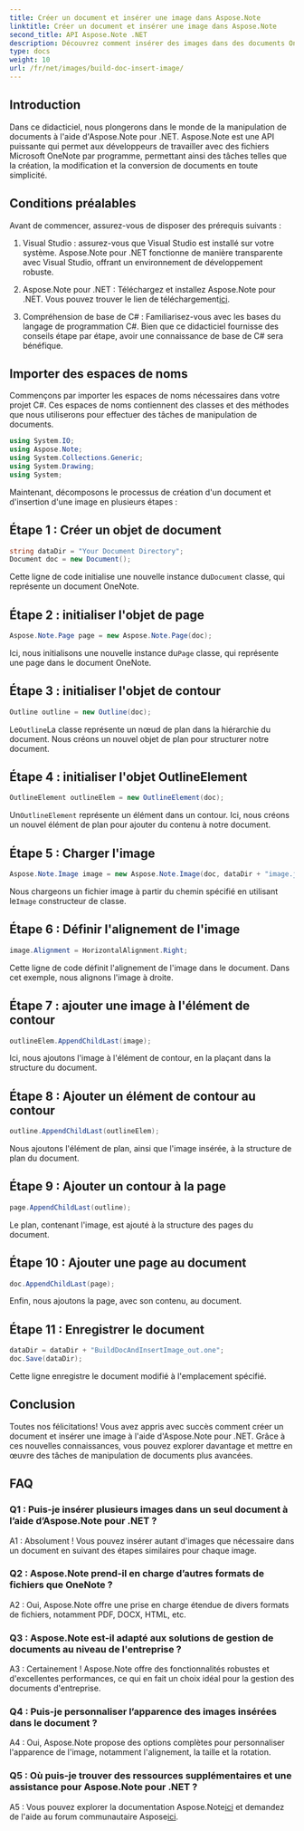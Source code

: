 ```yaml
---
title: Créer un document et insérer une image dans Aspose.Note
linktitle: Créer un document et insérer une image dans Aspose.Note
second_title: API Aspose.Note .NET
description: Découvrez comment insérer des images dans des documents OneNote par programmation à l'aide d'Aspose.Note pour .NET. Étapes simples pour une manipulation fluide des documents.
type: docs
weight: 10
url: /fr/net/images/build-doc-insert-image/
---
```

## Introduction

Dans ce didacticiel, nous plongerons dans le monde de la manipulation de documents à l'aide d'Aspose.Note pour .NET. Aspose.Note est une API puissante qui permet aux développeurs de travailler avec des fichiers Microsoft OneNote par programme, permettant ainsi des tâches telles que la création, la modification et la conversion de documents en toute simplicité. 

## Conditions préalables

Avant de commencer, assurez-vous de disposer des prérequis suivants :

1. Visual Studio : assurez-vous que Visual Studio est installé sur votre système. Aspose.Note pour .NET fonctionne de manière transparente avec Visual Studio, offrant un environnement de développement robuste.

2.  Aspose.Note pour .NET : Téléchargez et installez Aspose.Note pour .NET. Vous pouvez trouver le lien de téléchargement[ici](https://releases.aspose.com/note/net/).

3. Compréhension de base de C# : Familiarisez-vous avec les bases du langage de programmation C#. Bien que ce didacticiel fournisse des conseils étape par étape, avoir une connaissance de base de C# sera bénéfique.

## Importer des espaces de noms

Commençons par importer les espaces de noms nécessaires dans votre projet C#. Ces espaces de noms contiennent des classes et des méthodes que nous utiliserons pour effectuer des tâches de manipulation de documents.

```csharp
using System.IO;
using Aspose.Note;
using System.Collections.Generic;
using System.Drawing;
using System;
```

Maintenant, décomposons le processus de création d'un document et d'insertion d'une image en plusieurs étapes :

## Étape 1 : Créer un objet de document

```csharp
string dataDir = "Your Document Directory";
Document doc = new Document();
```

 Cette ligne de code initialise une nouvelle instance du`Document` classe, qui représente un document OneNote.

## Étape 2 : initialiser l'objet de page

```csharp
Aspose.Note.Page page = new Aspose.Note.Page(doc);
```

 Ici, nous initialisons une nouvelle instance du`Page` classe, qui représente une page dans le document OneNote.

## Étape 3 : initialiser l'objet de contour

```csharp
Outline outline = new Outline(doc);
```

 Le`Outline`La classe représente un nœud de plan dans la hiérarchie du document. Nous créons un nouvel objet de plan pour structurer notre document.

## Étape 4 : initialiser l'objet OutlineElement

```csharp
OutlineElement outlineElem = new OutlineElement(doc);
```

 Un`OutlineElement` représente un élément dans un contour. Ici, nous créons un nouvel élément de plan pour ajouter du contenu à notre document.

## Étape 5 : Charger l'image

```csharp
Aspose.Note.Image image = new Aspose.Note.Image(doc, dataDir + "image.jpg");
```

 Nous chargeons un fichier image à partir du chemin spécifié en utilisant le`Image` constructeur de classe.

## Étape 6 : Définir l'alignement de l'image

```csharp
image.Alignment = HorizontalAlignment.Right;
```

Cette ligne de code définit l'alignement de l'image dans le document. Dans cet exemple, nous alignons l'image à droite.

## Étape 7 : ajouter une image à l'élément de contour

```csharp
outlineElem.AppendChildLast(image);
```

Ici, nous ajoutons l'image à l'élément de contour, en la plaçant dans la structure du document.

## Étape 8 : Ajouter un élément de contour au contour

```csharp
outline.AppendChildLast(outlineElem);
```

Nous ajoutons l'élément de plan, ainsi que l'image insérée, à la structure de plan du document.

## Étape 9 : Ajouter un contour à la page

```csharp
page.AppendChildLast(outline);
```

Le plan, contenant l'image, est ajouté à la structure des pages du document.

## Étape 10 : Ajouter une page au document

```csharp
doc.AppendChildLast(page);
```

Enfin, nous ajoutons la page, avec son contenu, au document.

## Étape 11 : Enregistrer le document

```csharp
dataDir = dataDir + "BuildDocAndInsertImage_out.one";
doc.Save(dataDir);
```

Cette ligne enregistre le document modifié à l'emplacement spécifié.

## Conclusion

Toutes nos félicitations! Vous avez appris avec succès comment créer un document et insérer une image à l'aide d'Aspose.Note pour .NET. Grâce à ces nouvelles connaissances, vous pouvez explorer davantage et mettre en œuvre des tâches de manipulation de documents plus avancées.

## FAQ

### Q1 : Puis-je insérer plusieurs images dans un seul document à l’aide d’Aspose.Note pour .NET ?

A1 : Absolument ! Vous pouvez insérer autant d'images que nécessaire dans un document en suivant des étapes similaires pour chaque image.

### Q2 : Aspose.Note prend-il en charge d’autres formats de fichiers que OneNote ?

A2 : Oui, Aspose.Note offre une prise en charge étendue de divers formats de fichiers, notamment PDF, DOCX, HTML, etc.

### Q3 : Aspose.Note est-il adapté aux solutions de gestion de documents au niveau de l'entreprise ?

A3 : Certainement ! Aspose.Note offre des fonctionnalités robustes et d'excellentes performances, ce qui en fait un choix idéal pour la gestion des documents d'entreprise.

### Q4 : Puis-je personnaliser l’apparence des images insérées dans le document ?

A4 : Oui, Aspose.Note propose des options complètes pour personnaliser l'apparence de l'image, notamment l'alignement, la taille et la rotation.

### Q5 : Où puis-je trouver des ressources supplémentaires et une assistance pour Aspose.Note pour .NET ?

 A5 : Vous pouvez explorer la documentation Aspose.Note[ici](https://reference.aspose.com/note/net/) et demandez de l'aide au forum communautaire Aspose[ici](https://forum.aspose.com/c/note/28).